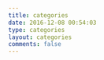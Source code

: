 ```yaml
---
title: categories
date: 2016-12-08 00:54:03
type: categories
layout: categories
comments: false
---
```

